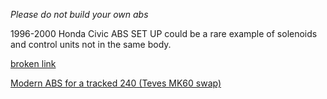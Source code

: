 _Please do not build your own abs_

1996-2000 Honda Civic ABS SET UP could be a rare example of solenoids and control units not in the same body.


[broken link](http://info.3dmmotorsport.com/mk60-motorsport-abs-standalone-guide)

[Modern ABS for a tracked 240 (Teves MK60 swap)](https://forums.turbobricks.com/showthread.php?t=344953)